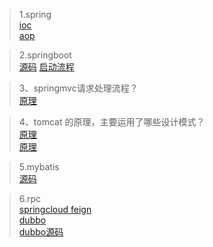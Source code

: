 > 1.spring<br/>
[ioc](https://blog.csdn.net/nuomizhende45/article/details/81158383/)<br/>
[aop](https://www.cnblogs.com/toby-xu/p/11444288.html)<br/>

> 2.springboot<br/>
[源码](https://zhuanlan.zhihu.com/p/142665039)
[启动流程](https://blog.csdn.net/qq_32828253/article/details/109496848)<br/>

> 3、springmvc请求处理流程？<br/>
[原理](https://www.cnblogs.com/heavenyes/p/3905844.html)<br/>


> 4、tomcat 的原理，主要运用了哪些设计模式？<br/>
[原理](https://blog.csdn.net/xlgen157387/article/details/79006434)<br/>
[原理](https://blog.csdn.net/u014653854/article/details/82217173)<br/>

> 5.mybatis<br/>
[源码](https://bugstack.cn/itstack-demo-any/2019/12/25/%E6%BA%90%E7%A0%81%E5%88%86%E6%9E%90-Mybatis%E6%8E%A5%E5%8F%A3%E6%B2%A1%E6%9C%89%E5%AE%9E%E7%8E%B0%E7%B1%BB%E4%B8%BA%E4%BB%80%E4%B9%88%E5%8F%AF%E4%BB%A5%E6%89%A7%E8%A1%8C%E5%A2%9E%E5%88%A0%E6%94%B9%E6%9F%A5.html)<br/>

> 6.rpc<br/>
[springcloud feign](https://blog.csdn.net/nuomizhende45/article/details/81158383/)<br/>
[dubbo](https://github.com/minfei-miffy/Java-mianshi-note/blob/master/Java%E6%A0%B8%E5%BF%83%E9%9D%A2%E8%AF%95%E7%9F%A5%E8%AF%86%E9%9B%86%E2%80%94Dubbo%E9%9D%A2%E8%AF%95%E9%A2%98.md)<br/>
[dubbo源码](https://blog.csdn.net/yuanshangshenghuo/article/details/107615058)
